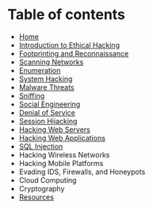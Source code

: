 # Table of contents

* [Home](README.md)
* [Introduction to Ethical Hacking](introduction-to-ethical-hacking.md)
* [Footprinting and Reconnaissance](footprinting-and-reconnaissance.md)
* [Scanning Networks](scanning-networks.md)
* [Enumeration](enumeration.md)
* [System Hacking](system-hacking.md)
* [Malware Threats](malware-threats.md)
* [Sniffing](sniffing.md)
* [Social Engineering](social-engineering.md)
* [Denial of Service](denial-of-service.md)
* [Session Hijacking](session-hijacking.md)
* [Hacking Web Servers](hacking-web-servers.md)
* [Hacking Web Applications](hacking-web-applications.md)
* [SQL Injection](sql-injection.md)
* Hacking Wireless Networks
* Hacking Mobile Platforms
* Evading IDS, Firewalls, and Honeypots
* Cloud Computing
* Cryptography
* [Resources](resources.md)

